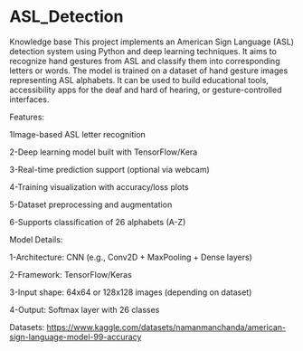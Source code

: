 # ASL_Detection
Knowledge base
This project implements an American Sign Language (ASL) detection system using Python and deep learning techniques. It aims to recognize hand gestures from ASL and classify them into corresponding letters or words. The model is trained on a dataset of hand gesture images representing ASL alphabets. It can be used to build educational tools, accessibility apps for the deaf and hard of hearing, or gesture-controlled interfaces.

Features:

1Image-based ASL letter recognition

2-Deep learning model built with TensorFlow/Kera

3-Real-time prediction support (optional via webcam)

4-Training visualization with accuracy/loss plots

5-Dataset preprocessing and augmentation

6-Supports classification of 26 alphabets (A-Z)

Model Details:

1-Architecture: CNN (e.g., Conv2D + MaxPooling + Dense layers)

2-Framework: TensorFlow/Keras

3-Input shape: 64x64 or 128x128 images (depending on dataset)

4-Output: Softmax layer with 26 classes

Datasets: https://www.kaggle.com/datasets/namanmanchanda/american-sign-language-model-99-accuracy
